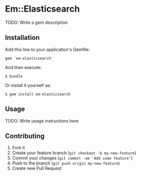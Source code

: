 # Em::Elasticsearch

TODO: Write a gem description

## Installation

Add this line to your application's Gemfile:

    gem 'em-elasticsearch'

And then execute:

    $ bundle

Or install it yourself as:

    $ gem install em-elasticsearch

## Usage

TODO: Write usage instructions here

## Contributing

1. Fork it
2. Create your feature branch (`git checkout -b my-new-feature`)
3. Commit your changes (`git commit -am 'Add some feature'`)
4. Push to the branch (`git push origin my-new-feature`)
5. Create new Pull Request
